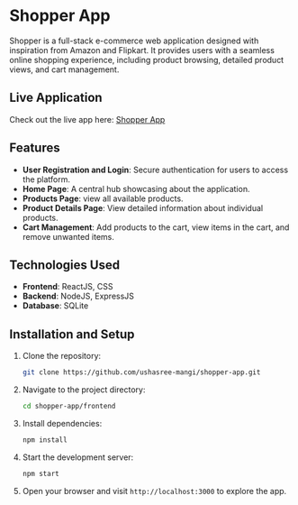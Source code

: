 # Shopper App

Shopper is a full-stack e-commerce web application designed with inspiration from Amazon and Flipkart. It provides users with a seamless online shopping experience, including product browsing, detailed product views, and cart management.

## Live Application

Check out the live app here: [Shopper App](https://vyshnavi-shopper-app-full-stack.vercel.app/)

## Features

- **User Registration and Login**: Secure authentication for users to access the platform.
- **Home Page**: A central hub showcasing about the application.
- **Products Page**:  view all available products.
- **Product Details Page**: View detailed information about individual products.
- **Cart Management**: Add products to the cart, view items in the cart, and remove unwanted items.

## Technologies Used

- **Frontend**: ReactJS, CSS
- **Backend**: NodeJS, ExpressJS
- **Database**: SQLite



## Installation and Setup

1. Clone the repository:
   ```bash
   git clone https://github.com/ushasree-mangi/shopper-app.git
   ```

2. Navigate to the project directory:
   ```bash
   cd shopper-app/frontend
   ```

3. Install dependencies:
   ```bash
   npm install
   ```

4. Start the development server:
   ```bash
   npm start
   ```

5. Open your browser and visit `http://localhost:3000` to explore the app.




